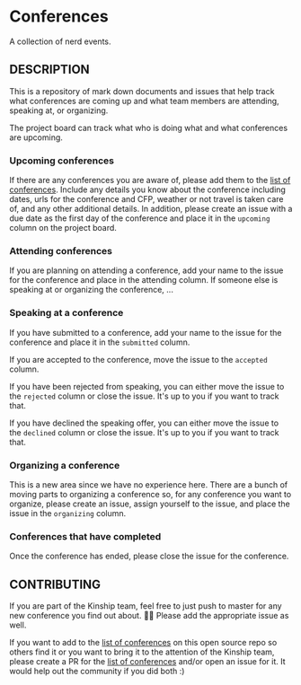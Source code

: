 Conferences
===========

A collection of nerd events.

## DESCRIPTION

This is a repository of mark down documents and issues that help track what conferences are coming up and what team members are attending, speaking at, or organizing.

The project board can track what who is doing what and what conferences are upcoming.

### Upcoming conferences

If there are any conferences you are aware of, please add them to the [list of conferences](CONFERENCES.md). Include any details you know about the conference including dates, urls for the conference and CFP, weather or not travel is taken care of, and any other additional details. In addition, please create an issue with a due date as the first day of the conference and place it in the `upcoming` column on the project board.

### Attending conferences

If you are planning on attending a conference, add your name to the issue for the conference and place in the attending column. If someone else is speaking at or organizing the conference, ...

### Speaking at a conference

If you have submitted to a conference, add your name to the issue for the conference and place it in the `submitted` column.

If you are accepted to the conference, move the issue to the `accepted` column.

If you have been rejected from speaking, you can either move the issue to the `rejected` column or close the issue. It's up to you if you want to track that.

If you have declined the speaking offer, you can either move the issue to the `declined` column or close the issue. It's up to you if you want to track that.

### Organizing a conference

This is a new area since we have no experience here. There are a bunch of moving parts to organizing a conference so, for any conference you want to organize, please create an issue, assign yourself to the issue, and place the issue in the `organizing` column.

### Conferences that have completed

Once the conference has ended, please close the issue for the conference.

## CONTRIBUTING

If you are part of the Kinship team, feel free to just push to master for any new conference you find out about. :man_shrugging: Please add the appropriate issue as well.

If you want to add to the [list of conferences](CONFERENCES.md) on this open source repo so others find it or you want to bring it to the attention of the Kinship team, please create a PR for the [list of conferences](CONFERENCES.md) and/or open an issue for it. It would help out the community if you did both :)
